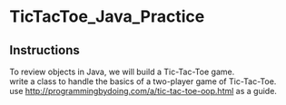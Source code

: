 # TicTacToe_Java_Practice

## Instructions
To review objects in Java, we will build a Tic-Tac-Toe game.  
write a class to handle the basics of a two-player game of Tic-Tac-Toe.  
use http://programmingbydoing.com/a/tic-tac-toe-oop.html as a guide.  
